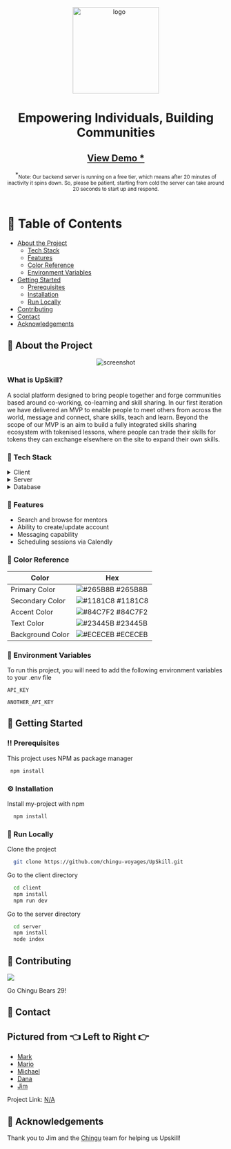 <!--
Hey, thanks for using the awesome-readme-template template.  
If you have any enhancements, then fork this project and create a pull request 
or just open an issue with the label "enhancement".

Don't forget to give this project a star for additional support ;)
Maybe you can mention me or this repo in the acknowledgements too
-->

<!--
This README is a slimmed down version of the original one.
Removed sections:
- Screenshots
- Running Test
- Deployment
- FAQ
-->

<div align="center">
  <img src="https://user-images.githubusercontent.com/64617718/217233022-dd6c8c67-25cc-4949-88ce-806647c19c08.png" alt="logo" width="200" height="auto" />
  <h1>Empowering Individuals, Building Communities</h1>
  
   
<h2>
    <a href="https://upskill-client.onrender.com/">View Demo *</a>
  </h2>
  *<sub>Note: Our backend server is running on a free tier, which means after 20 minutes of inactivity it spins down. So, please be patient, starting from cold the server can take around 20 seconds to start up and respond.</sub>
</div>

<br />

<!-- Table of Contents -->
# :notebook_with_decorative_cover: Table of Contents

- [About the Project](#star2-about-the-project)
  * [Tech Stack](#space_invader-tech-stack)
  * [Features](#dart-features)
  * [Color Reference](#art-color-reference)
  * [Environment Variables](#key-environment-variables)
- [Getting Started](#toolbox-getting-started)
  * [Prerequisites](#bangbang-prerequisites)
  * [Installation](#gear-installation)
  * [Run Locally](#running-run-locally)
- [Contributing](#wave-contributing)
- [Contact](#handshake-contact)
- [Acknowledgements](#gem-acknowledgements)
  

<!-- About the Project -->
## :star2: About the Project

<div align="center"> 
  <img src="https://user-images.githubusercontent.com/64617718/217234398-2e2671f8-41ee-452c-91f2-a6048a466938.png" alt="screenshot" />
</div>

### What is UpSkill? 
A social platform designed to bring people together and forge communities based around co-working, co-learning and skill sharing. In our first iteration we have delivered an MVP to enable people to meet others from across the world, message and connect, share skills, teach and learn. Beyond the scope of our MVP is an aim to build a fully integrated skills sharing ecosystem with tokenised lessons, where people can trade their skills for tokens they can exchange elsewhere on the site to expand their own skills. 

<!-- TechStack -->
### :space_invader: Tech Stack

<details>
  <summary>Client</summary>
  <ul>
    <li><a href="https://reactjs.org/">React.js</a></li>
    <li><a href="https://redux-toolkit.js.org">Redux Toolkit</a></li>
    <li><a href="https://reactrouter.com/en/main">React Router</a></li>
    <li><a href="https://tailwindcss.com/">TailwindCSS</a></li>
    <li><a href="https://axios-http.com/docs/intro">Axios</a></li>
    
    
  </ul>
</details>

<details>
  <summary>Server</summary>
  <ul>
    <li><a href="https://expressjs.com/">Express.js</a></li>
  </ul>
</details>

<details>
<summary>Database</summary>
  <ul>
    <li><a href="https://supabase.com/">Supabase</a></li>
    <li><a href="https://www.postgresql.org/">PostgreSQL</a></li>
  </ul>
</details>

<!-- Features -->
### :dart: Features

- Search and browse for mentors 
- Ability to create/update account
- Messaging capability
- Scheduling sessions via Calendly

<!-- Color Reference -->
### :art: Color Reference

| Color             | Hex                                                                |
| ----------------- | ------------------------------------------------------------------ |
| Primary Color | ![#265B8B](https://via.placeholder.com/10/265B8B?text=+) #265B8B |
| Secondary Color | ![#1181C8](https://via.placeholder.com/10/1181C8?text=+) #1181C8 |
| Accent Color | ![#84C7F2](https://via.placeholder.com/10/84C7F2?text=+) #84C7F2 |
| Text Color | ![#23445B](https://via.placeholder.com/10/23445B?text=+) #23445B |
| Background Color | ![#ECECEB](https://via.placeholder.com/10/ECECEB?text=+) #ECECEB |

<!-- Env Variables -->
### :key: Environment Variables

To run this project, you will need to add the following environment variables to your .env file

`API_KEY`

`ANOTHER_API_KEY`

<!-- Getting Started -->
## 	:toolbox: Getting Started

<!-- Prerequisites -->
### :bangbang: Prerequisites

This project uses NPM as package manager

```bash
 npm install
```

<!-- Installation -->
### :gear: Installation

Install my-project with npm

```bash
  npm install
```


<!-- Run Locally -->
### :running: Run Locally

Clone the project

```bash
  git clone https://github.com/chingu-voyages/UpSkill.git
```

Go to the client directory
```bash
  cd client
  npm install
  npm run dev
```

Go to the server directory
```bash
  cd server
  npm install
  node index
```

<!-- Contributing -->
## :wave: Contributing

<a href="https://github.com/chingu-voyages/UpSkill/graphs/contributors">
  <img src="https://contrib.rocks/image?repo=chingu-voyages/UpSkill" />
</a>

Go Chingu Bears 29!

<!-- Contact -->
## :handshake: Contact

## Pictured from 👈 Left to Right 👉
- [Mark](https://github.com/marksist300)
- [Mario](https://github.com/manzcode) 
- [Michael](https://github.com/mikeyxx) 
- [Dana](https://github.com/Dnhem) 
- [Jim](https://github.com/jdmedlock)

Project Link: [N/A]([https://github.com/Louis3797/awesome-readme-template](https://www.chingu.io/))

<!-- Acknowledgments -->
## :gem: Acknowledgements

Thank you to Jim and the [Chingu](https://www.chingu.io/) team for helping us Upskill!

